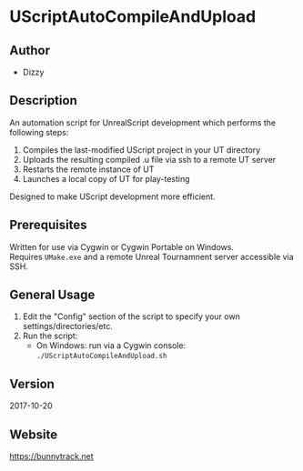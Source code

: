 # UScriptAutoCompileAndUpload

## Author
* Dizzy

## Description
An automation script for UnrealScript development which performs the following steps:
1. Compiles the last-modified UScript project in your UT directory
2. Uploads the resulting compiled .u file via ssh to a remote UT server
3. Restarts the remote instance of UT
4. Launches a local copy of UT for play-testing

Designed to make UScript development more efficient.

## Prerequisites
Written for use via Cygwin or Cygwin Portable on Windows.  
Requires `UMake.exe` and a remote Unreal Tournamnent server accessible via SSH.

## General Usage
1. Edit the "Config" section of the script to specify your own settings/directories/etc.
2. Run the script:
    * On Windows: run via a Cygwin console: `./UScriptAutoCompileAndUpload.sh`

## Version
2017-10-20

## Website
https://bunnytrack.net
